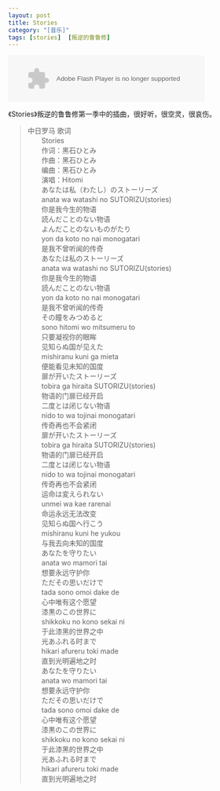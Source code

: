 ```yaml
---
layout: post
title: Stories
category: "[音乐]"
tags: [stories]  [叛逆的鲁鲁修]
---
```

<object classid='clsid:D27CDB6E-AE6D-11cf-96B8-444553540000' width='400' height='95' id='bdmp3widget3777'><param name='movie' value='http://box.baidu.com/widget/flash/mbsong.swf?name=stories&artist=hitomi'></param><param name='wmode' value='opaque'></param><param name='allowscriptaccess' value='always'></param><embed src='http://box.baidu.com/widget/flash/mbsong.swf?name=stories&artist=hitomi' type='application/x-shockwave-flash' wmode='opaque' allowscriptaccess='always' width='400' height='95' name='bdmp3widget3777'></embed></object>

《Stories》叛逆的鲁鲁修第一季中的插曲，很好听，很空灵，很哀伤。

>中日罗马 歌词   
>　　Stories  
>　　作词：黑石ひとみ  
>　　作曲：黑石ひとみ  
>　　编曲：黑石ひとみ  
>　　演唱：Hitomi  
>　　あなたは私（わたし）のストーリーズ  
>　　anata wa watashi no SUTORIZU(stories)  
>　　你是我今生的物语  
>　　読んだことのない物语  
>　　よんだことのないものがたり  
>　　yon da koto no nai monogatari  
>　　是我不曾听闻的传奇  
>　　あなたは私のストーリーズ  
>　　anata wa watashi no SUTORIZU(stories)  
>　　你是我今生的物语  
>　　読んだことのない物语  
>　　yon da koto no nai monogatari  
>　　是我不曾听闻的传奇  
>　　その瞳をみつめると  
>　　sono hitomi wo mitsumeru to  
>　　只要凝视你的眼眸  
>　　见知らぬ国が见えた  
>　　mishiranu kuni ga mieta  
>　　便能看见未知的国度  
>　　扉が开いたストーリーズ  
>　　tobira ga hiraita SUTORIZU(stories)  
>　　物语的门扉已经开启  
>　　二度とは闭じない物语  
>　　nido to wa tojinai monogatari  
>　　传奇再也不会紧闭  
>　　扉が开いたストーリーズ  
>　　tobira ga hiraita SUTORIZU(stories)  
>　　物语的门扉已经开启  
>　　二度とは闭じない物语  
>　　nido to wa tojinai monogatari  
>　　传奇再也不会紧闭  
>　　运命は変えられない  
>　　unmei wa kae rarenai  
>　　命运永远无法改变  
>　　见知らぬ国へ行こう  
>　　mishiranu kuni he yukou  
>　　与我去向未知的国度  
>　　あなたを守りたい  
>　　anata wo mamori tai  
>　　想要永远守护你  
>　　ただその思いだけで  
>　　tada sono omoi dake de  
>　　心中唯有这个愿望  
>　　漆黒のこの世界に  
>　　shikkoku no kono sekai ni  
>　　于此漆黑的世界之中  
>　　光あふれる时まで  
>　　hikari afureru toki made  
>　　直到光明遍地之时  
>　　あなたを守りたい  
>　　anata wo mamori tai  
>　　想要永远守护你  
>　　ただその思いだけで  
>　　tada sono omoi dake de  
>　　心中唯有这个愿望  
>　　漆黒のこの世界に  
>　　shikkoku no kono sekai ni  
>　　于此漆黑的世界之中  
>　　光あふれる时まで  
>　　hikari afureru toki made  
>　　直到光明遍地之时  


